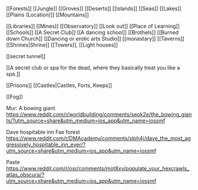 
[[Forests]]
[[Jungle]]
[[Groves]]
[[Deserts]]
[[Islands]]
[[Seas]]
[[Lakes]]
[[Plains (Location)]]
[[Mountains]]

[[Libraries]]
[[Mines]]
[[Observatory]]
[[Look out]]
[[Place of Learning]]
[[Schools]]
[[A Secret Club]]
[[A dancing school]]
[[Brothels]]
[[Burned down Church]]
[[Dancing or erotic arts Studio]]
[[monastary]]
[[Taverns]]
[[Shrines|Shrine]]
[[Towers]], [[Light houses]]

[[secret tunnel]]

[[A secret club or spa for the dead, where they basically treat you like a spa.]] 

[[Prisons]]
[[Castles|Castles, Forts, Keeps]]


[[Fog]]

Mur:
A bowing giant
https://www.reddit.com/r/worldbuilding/comments/seok2e/the_bowing_giants/?utm_source=share&utm_medium=ios_app&utm_name=iossmf

Dave hospitable inn Fae forest https://www.reddit.com/r/DMAcademy/comments/slph4j/dave_the_most_aggressively_hospitable_inn_ever/?utm_source=share&utm_medium=ios_app&utm_name=iossmf

Paste https://www.reddit.com/r/osr/comments/mot8xv/populate_your_hexcrawls_atlas_obscura/?utm_source=share&utm_medium=ios_app&utm_name=iossmf